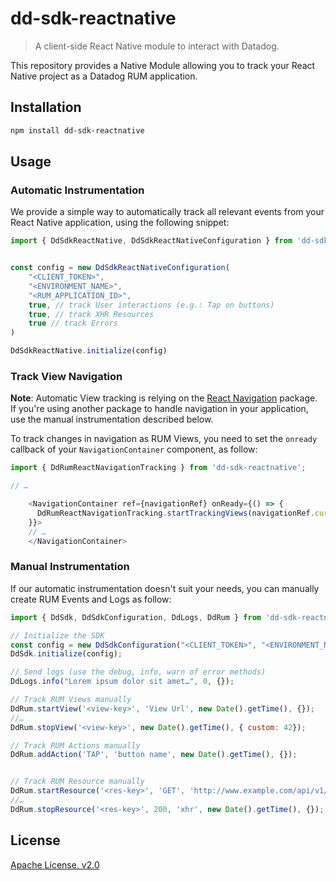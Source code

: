 # dd-sdk-reactnative

> A client-side React Native module to interact with Datadog.

This repository provides a Native Module allowing you to track your React Native project as a Datadog RUM application. 

## Installation

```sh
npm install dd-sdk-reactnative
```

## Usage

### Automatic Instrumentation

We provide a simple way to automatically track all relevant events from your React Native application, using the following snippet: 

```js
import { DdSdkReactNative, DdSdkReactNativeConfiguration } from 'dd-sdk-reactnative';


const config = new DdSdkReactNativeConfiguration(
    "<CLIENT_TOKEN>", 
    "<ENVIRONMENT_NAME>", 
    "<RUM_APPLICATION_ID>",
    true, // track User interactions (e.g.: Tap on buttons)
    true, // track XHR Resources
    true // track Errors
)

DdSdkReactNative.initialize(config)
```

### Track View Navigation

**Note**: Automatic View tracking is relying on the [React Navigation](https://reactnavigation.org/) package. If you're using another package to handle navigation in your application, use the manual instrumentation described below.

To track changes in navigation as RUM Views, you need to set the `onready` callback of your `NavigationContainer` component, as follow:

```js
import { DdRumReactNavigationTracking } from 'dd-sdk-reactnative';

// …

    <NavigationContainer ref={navigationRef} onReady={() => {
      DdRumReactNavigationTracking.startTrackingViews(navigationRef.current)
    }}>
    // …
    </NavigationContainer>
```

### Manual Instrumentation

If our automatic instrumentation doesn't suit your needs, you can manually create RUM Events and Logs as follow:

```js
import { DdSdk, DdSdkConfiguration, DdLogs, DdRum } from 'dd-sdk-reactnative';

// Initialize the SDK
const config = new DdSdkConfiguration("<CLIENT_TOKEN>", "<ENVIRONMENT_NAME>", "<RUM_APPLICATION_ID>");
DdSdk.initialize(config);

// Send logs (use the debug, info, warn of error methods)
DdLogs.info("Lorem ipsum dolor sit amet…", 0, {});

// Track RUM Views manually
DdRum.startView('<view-key>', 'View Url', new Date().getTime(), {});
//…
DdRum.stopView('<view-key>', new Date().getTime(), { custom: 42});

// Track RUM Actions manually
DdRum.addAction('TAP', 'button name', new Date().getTime(), {});


// Track RUM Resource manually
DdRum.startResource('<res-key>', 'GET', 'http://www.example.com/api/v1/test', new Date().getTime(), {} );
//…
DdRum.stopResource('<res-key>', 200, 'xhr', new Date().getTime(), {});
```

## License

[Apache License, v2.0](LICENSE)

